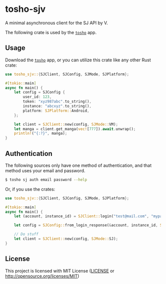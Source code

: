 # tosho-sjv

A minimal asynchronous client for the SJ API by V.

The following crate is used by the [`tosho`][tosho crates] app.

## Usage

Download the [`tosho`][tosho crates] app, or you can utilize this crate like any other Rust crate:

```rust
use tosho_sjv::{SJClient, SJConfig, SJMode, SJPlatform};

#[tokio::main]
async fn main() {
    let config = SJConfig {
        user_id: 123,
        token: "xyz987abc".to_string(),
        instance: "abcxyz".to_string(),
        platform: SJPlatform::Android,
    };

    let client = SJClient::new(config, SJMode::VM);
    let manga = client.get_manga(vec![777]).await.unwrap();
    println!("{:?}", manga);
}
```

## Authentication

The following sources only have one method of authentication, and that method uses your email and password.

```bash
$ tosho sj auth email password --help
```

Or, if you use the crates:

```rust
use tosho_sjv::{SJClient, SJConfig, SJMode, SJPlatform};

#[tokio::main]
async fn main() {
    let (account, instance_id) = SJClient::login("test@mail.com", "mypassword", SJMode::SJ, SJPlatform::Android).await.unwrap();

    let config = SJConfig::from_login_response(&account, instance_id, SJPlatform::Android);

    // Do stuff
    let client = SJClient::new(config, SJMode::SJ);
}
```

## License

This project is licensed with MIT License ([LICENSE](https://github.com/noaione/tosho-mango/blob/master/LICENSE) or http://opensource.org/licenses/MIT)

[tosho crates]: https://crates.io/crates/tosho